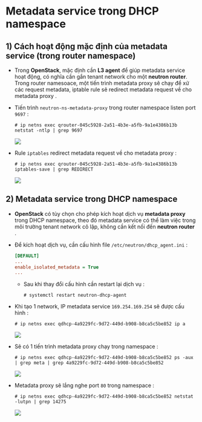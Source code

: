 # Metadata service trong DHCP namespace
## **1) Cách hoạt động mặc định của metadata service (trong router namespace)**
- Trong **OpenStack**, mặc định cần **L3 agent** để giúp metadata service hoạt động, có nghĩa cần gắn tenant network cho một **neutron router**. Trong router namesoace, một tiến trình metadata proxy sẽ chạy để xử các request metadata, iptable rule sẽ redirect metadata request về cho metadata proxy .
- Tiến trình `neutron-ns-metadata-proxy` trong router namespace listen port `9697` :
    ```
    # ip netns exec qrouter-045c5928-2a51-4b3e-a5fb-9a1e4386b13b netstat -ntlp | grep 9697
    ```
    <img src=https://i.imgur.com/AU3O1Qe.png>

- Rule `iptables` redirect metadata request về cho metadata proxy :
    ```
    # ip netns exec qrouter-045c5928-2a51-4b3e-a5fb-9a1e4386b13b iptables-save | grep REDIRECT
    ```
    <img src=https://i.imgur.com/Gw5dHtQ.png>

## **2) Metadata service trong DHCP namespace**
- **OpenStack** có tùy chọn cho phép kích hoạt dịch vụ **metadata proxy** trong DHCP namespace, theo đó metadata service có thể làm việc trong môi trường tenant network cô lập, không cần kết nối đến **neutron router** .
- Để kích hoạt dịch vụ, cần cấu hình file `/etc/neutron/dhcp_agent.ini` :
    ```ini
    [DEFAULT]
    ...
    enable_isolated_metadata = True
    ...
    ```
    - Sau khi thay đổi cấu hình cần restart lại dịch vụ :
        ```
        # systemctl restart neutron-dhcp-agent
        ```
- Khi tạo 1 network, IP metadata service `169.254.169.254` sẽ được cấu hình :
    ```
    # ip netns exec qdhcp-4a9229fc-9d72-449d-b908-b8ca5c5be852 ip a
    ```
    <img src=https://i.imgur.com/7qk0ESU.png>

- Sẽ có 1 tiến trình metadata proxy chạy trong namespace :
    ```
    # ip netns exec qdhcp-4a9229fc-9d72-449d-b908-b8ca5c5be852 ps -aux | grep meta | grep 4a9229fc-9d72-449d-b908-b8ca5c5be852
    ```
    <img src=https://i.imgur.com/tpvc7zz.png>

- Metadata proxy sẽ lắng nghe port `80` trong namespace :
    ```
    # ip netns exec qdhcp-4a9229fc-9d72-449d-b908-b8ca5c5be852 netstat -lutpn | grep 14275
    ```
    <img src=https://i.imgur.com/DKj8j3x.png>